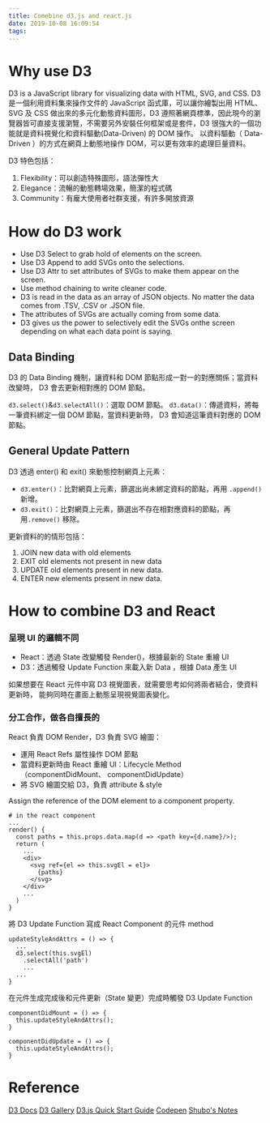 ```yaml
---
title: Comebine d3.js and react.js
date: 2019-10-08 16:09:54
tags:
---
```


# Why use D3
D3 is a JavaScript library for visualizing data with HTML, SVG, and CSS.
D3 是一個利用資料集來操作文件的 JavaScript 函式庫，可以讓你繪製出用 HTML、SVG 及 CSS 做出來的多元化動態資料圖形，D3 遵照著網頁標準，因此現今的瀏覽器皆可直接支援瀏覽，不需要另外安裝任何框架或是套件，D3 很強大的一個功能就是資料視覺化和資料驅動(Data-Driven) 的 DOM 操作。
以資料驅動（ Data-Driven ）的方式在網頁上動態地操作 DOM，可以更有效率的處理巨量資料。

D3 特色包括：

1. Flexibility：可以創造特殊圖形，語法彈性大
2. Elegance：流暢的動態轉場效果，簡潔的程式碼
3. Community：有龐大使用者社群支援，有許多開放資源

# How do D3 work

- Use D3 Select to grab hold of elements on the screen.
- Use D3 Append to add SVGs onto the selections.
- Use D3 Attr to set attributes of SVGs to make them appear on the screen.
- Use method chaining to write cleaner code.
- D3 is read in the data as an array of JSON objects. No matter the data comes from .TSV, .CSV or .JSON file.
- The attributes of SVGs are actually coming from some data.
- D3 gives us the power to selectively edit the SVGs onthe screen depending on what each data point is saying.

## Data Binding
D3 的 Data Binding 機制，讓資料和 DOM 節點形成一對一的對應關係；當資料改變時， D3 會去更新相對應的 DOM 節點。

`d3.select()`&`d3.selectAll()`：選取 DOM 節點。
`d3.data()`：傳遞資料，將每一筆資料綁定一個 DOM 節點，當資料更新時， D3 會知道這筆資料對應的 DOM 節點。


## General Update Pattern
D3 透過 enter() 和 exit() 來動態控制網頁上元素：

- `d3.enter()`：比對網頁上元素，篩選出尚未綁定資料的節點，再用 `.append()` 新增。
- `d3.exit()`：比對網頁上元素，篩選出不存在相對應資料的節點，再用`.remove()` 移除。

更新資料的的情形包括：

1. JOIN new data with old elements
2. EXIT old elements not present in new data
3. UPDATE old elements present in new data.
4. ENTER new elements present in new data.

# How to combine D3 and React

### 呈現 UI 的邏輯不同

- React：透過 State 改變觸發 Render()，根據最新的 State 重繪 UI
- D3：透過觸發 Update Function 來載入新 Data ，根據 Data 產生 UI 

如果想要在 React 元件中寫 D3 視覺圖表，就需要思考如何將兩者結合，使資料更新時，
能夠同時在畫面上動態呈現視覺圖表變化。

### 分工合作，做各自擅長的

React 負責 DOM Render，D3 負責 SVG 繪圖：
- 運用 React Refs 屬性操作 DOM 節點
- 當資料更新時由 React 重繪 UI：Lifecycle Method（componentDidMount、 componentDidUpdate）
- 將 SVG 繪圖交給 D3，負責 attribute & style 

Assign the reference of the DOM element to a component property.
```
# in the react component
...
render() {
  const paths = this.props.data.map(d => <path key={d.name}/>);
  return (
    ...
    <div>
      <svg ref={el => this.svgEl = el}>
        {paths}
      </svg>
    </div>
    ...
  )
}

```

將 D3 Update Function 寫成 React Component 的元件 method
```
updateStyleAndAttrs = () => {
  ...
  d3.select(this.svgEl)
    .selectAll('path')
    ...
  ...
}
```

在元件生成完成後和元件更新（State 變更）完成時觸發 D3 Update Function
```
componentDidMount = () => {
  this.updateStyleAndAttrs();
}

componentDidUpdate = () => {
  this.updateStyleAndAttrs();
}
```

# Reference

[D3 Docs](https://github.com/d3/d3/wiki/TW-Home)
[D3 Gallery](https://github.com/d3/d3/wiki/Gallery)
[D3.js Quick Start Guide](https://reurl.cc/k5EY23)
[Codepen](https://codepen.io/thecraftycoderpdx/pen/jZyzKo)
[Shubo's Notes](http://shubo.io/react-d3/)
